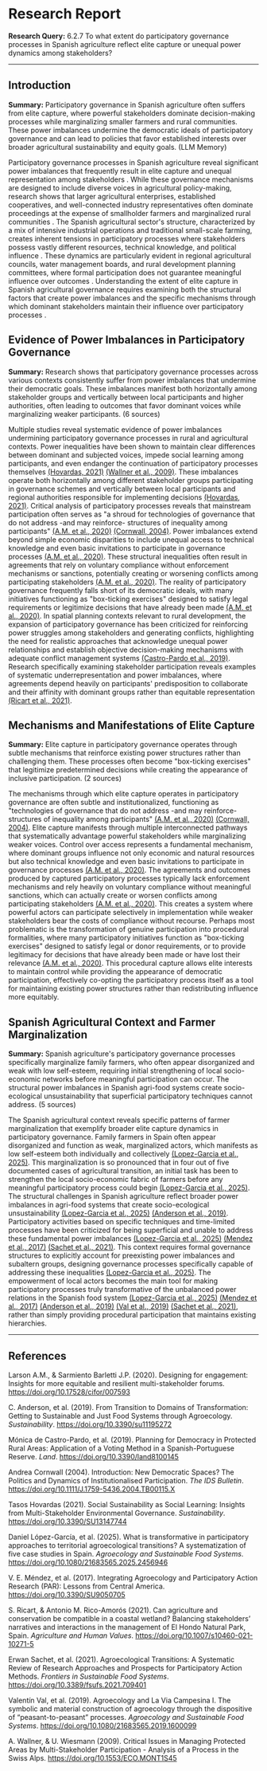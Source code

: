 # Research Report

**Research Query:** 6.2.7 To what extent do participatory governance processes in Spanish agriculture reflect elite capture or unequal power dynamics among stakeholders?

---

## Introduction

**Summary:** Participatory governance in Spanish agriculture often suffers from elite capture, where powerful stakeholders dominate decision-making processes while marginalizing smaller farmers and rural communities. These power imbalances undermine the democratic ideals of participatory governance and can lead to policies that favor established interests over broader agricultural sustainability and equity goals. (LLM Memory)

Participatory governance processes in Spanish agriculture reveal significant power imbalances that frequently result in elite capture and unequal representation among stakeholders . While these governance mechanisms are designed to include diverse voices in agricultural policy-making, research shows that larger agricultural enterprises, established cooperatives, and well-connected industry representatives often dominate proceedings at the expense of smallholder farmers and marginalized rural communities . The Spanish agricultural sector's structure, characterized by a mix of intensive industrial operations and traditional small-scale farming, creates inherent tensions in participatory processes where stakeholders possess vastly different resources, technical knowledge, and political influence . These dynamics are particularly evident in regional agricultural councils, water management boards, and rural development planning committees, where formal participation does not guarantee meaningful influence over outcomes . Understanding the extent of elite capture in Spanish agricultural governance requires examining both the structural factors that create power imbalances and the specific mechanisms through which dominant stakeholders maintain their influence over participatory processes .

## Evidence of Power Imbalances in Participatory Governance

**Summary:** Research shows that participatory governance processes across various contexts consistently suffer from power imbalances that undermine their democratic goals. These imbalances manifest both horizontally among stakeholder groups and vertically between local participants and higher authorities, often leading to outcomes that favor dominant voices while marginalizing weaker participants. (6 sources)

Multiple studies reveal systematic evidence of power imbalances undermining participatory governance processes in rural and agricultural contexts. Power inequalities have been shown to maintain clear differences between dominant and subjected voices, impede social learning among participants, and even endanger the continuation of participatory processes themselves [(Hovardas, 2021)](https://doi.org/10.3390/SU13147744) [(Wallner et al., 2009)](https://doi.org/10.1553/ECO.MONT1S45). These imbalances operate both horizontally among different stakeholder groups participating in governance schemes and vertically between local participants and regional authorities responsible for implementing decisions [(Hovardas, 2021)](https://doi.org/10.3390/SU13147744). Critical analysis of participatory processes reveals that mainstream participation often serves as "a shroud for technologies of governance that do not address -and may reinforce- structures of inequality among participants" [(A.M. et al., 2020)](https://doi.org/10.17528/cifor/007593) [(Cornwall, 2004)](https://doi.org/10.1111/J.1759-5436.2004.TB00115.X). Power imbalances extend beyond simple economic disparities to include unequal access to technical knowledge and even basic invitations to participate in governance processes [(A.M. et al., 2020)](https://doi.org/10.17528/cifor/007593). These structural inequalities often result in agreements that rely on voluntary compliance without enforcement mechanisms or sanctions, potentially creating or worsening conflicts among participating stakeholders [(A.M. et al., 2020)](https://doi.org/10.17528/cifor/007593). The reality of participatory governance frequently falls short of its democratic ideals, with many initiatives functioning as "box-ticking exercises" designed to satisfy legal requirements or legitimize decisions that have already been made [(A.M. et al., 2020)](https://doi.org/10.17528/cifor/007593). In spatial planning contexts relevant to rural development, the expansion of participatory governance has been criticized for reinforcing power struggles among stakeholders and generating conflicts, highlighting the need for realistic approaches that acknowledge unequal power relationships and establish objective decision-making mechanisms with adequate conflict management systems [(Castro-Pardo et al., 2019)](https://doi.org/10.3390/land8100145). Research specifically examining stakeholder participation reveals examples of systematic underrepresentation and power imbalances, where agreements depend heavily on participants' predisposition to collaborate and their affinity with dominant groups rather than equitable representation [(Ricart et al., 2021)](https://doi.org/10.1007/s10460-021-10271-5).

## Mechanisms and Manifestations of Elite Capture

**Summary:** Elite capture in participatory governance operates through subtle mechanisms that reinforce existing power structures rather than challenging them. These processes often become "box-ticking exercises" that legitimize predetermined decisions while creating the appearance of inclusive participation. (2 sources)

The mechanisms through which elite capture operates in participatory governance are often subtle and institutionalized, functioning as "technologies of governance that do not address -and may reinforce- structures of inequality among participants" [(A.M. et al., 2020)](https://doi.org/10.17528/cifor/007593) [(Cornwall, 2004)](https://doi.org/10.1111/J.1759-5436.2004.TB00115.X). Elite capture manifests through multiple interconnected pathways that systematically advantage powerful stakeholders while marginalizing weaker voices. Control over access represents a fundamental mechanism, where dominant groups influence not only economic and natural resources but also technical knowledge and even basic invitations to participate in governance processes [(A.M. et al., 2020)](https://doi.org/10.17528/cifor/007593). The agreements and outcomes produced by captured participatory processes typically lack enforcement mechanisms and rely heavily on voluntary compliance without meaningful sanctions, which can actually create or worsen conflicts among participating stakeholders [(A.M. et al., 2020)](https://doi.org/10.17528/cifor/007593). This creates a system where powerful actors can participate selectively in implementation while weaker stakeholders bear the costs of compliance without recourse. Perhaps most problematic is the transformation of genuine participation into procedural formalities, where many participatory initiatives function as "box-ticking exercises" designed to satisfy legal or donor requirements, or to provide legitimacy for decisions that have already been made or have lost their relevance [(A.M. et al., 2020)](https://doi.org/10.17528/cifor/007593). This procedural capture allows elite interests to maintain control while providing the appearance of democratic participation, effectively co-opting the participatory process itself as a tool for maintaining existing power structures rather than redistributing influence more equitably.

## Spanish Agricultural Context and Farmer Marginalization

**Summary:** Spanish agriculture's participatory governance processes specifically marginalize family farmers, who often appear disorganized and weak with low self-esteem, requiring initial strengthening of local socio-economic networks before meaningful participation can occur. The structural power imbalances in Spanish agri-food systems create socio-ecological unsustainability that superficial participatory techniques cannot address. (5 sources)

The Spanish agricultural context reveals specific patterns of farmer marginalization that exemplify broader elite capture dynamics in participatory governance. Family farmers in Spain often appear disorganized and function as weak, marginalized actors, which manifests as low self-esteem both individually and collectively [(Lopez-Garcia et al., 2025)](https://doi.org/10.1080/21683565.2025.2456946). This marginalization is so pronounced that in four out of five documented cases of agricultural transition, an initial task has been to strengthen the local socio-economic fabric of farmers before any meaningful participatory process could begin [(Lopez-Garcia et al., 2025)](https://doi.org/10.1080/21683565.2025.2456946). The structural challenges in Spanish agriculture reflect broader power imbalances in agri-food systems that create socio-ecological unsustainability [(Lopez-Garcia et al., 2025)](https://doi.org/10.1080/21683565.2025.2456946) [(Anderson et al., 2019)](https://doi.org/10.3390/su11195272). Participatory activities based on specific techniques and time-limited processes have been criticized for being superficial and unable to address these fundamental power imbalances [(Lopez-Garcia et al., 2025)](https://doi.org/10.1080/21683565.2025.2456946) [(Mendez et al., 2017)](https://doi.org/10.3390/SU9050705) [(Sachet et al., 2021)](https://doi.org/10.3389/fsufs.2021.709401). This context requires formal governance structures to explicitly account for preexisting power imbalances and subaltern groups, designing governance processes specifically capable of addressing these inequalities [(Lopez-Garcia et al., 2025)](https://doi.org/10.1080/21683565.2025.2456946). The empowerment of local actors becomes the main tool for making participatory processes truly transformative of the unbalanced power relations in the Spanish food system [(Lopez-Garcia et al., 2025)](https://doi.org/10.1080/21683565.2025.2456946) [(Mendez et al., 2017)](https://doi.org/10.3390/SU9050705) [(Anderson et al., 2019)](https://doi.org/10.3390/su11195272) [(Val et al., 2019)](https://doi.org/10.1080/21683565.2019.1600099) [(Sachet et al., 2021)](https://doi.org/10.3389/fsufs.2021.709401), rather than simply providing procedural participation that maintains existing hierarchies.

---

## References

Larson A.M., & Sarmiento Barletti J.P. (2020). Designing for engagement: Insights for more equitable and resilient multi-stakeholder forums. https://doi.org/10.17528/cifor/007593

C. Anderson, et al. (2019). From Transition to Domains of Transformation: Getting to Sustainable and Just Food Systems through Agroecology. *Sustainability*. https://doi.org/10.3390/su11195272

Mónica de Castro-Pardo, et al. (2019). Planning for Democracy in Protected Rural Areas: Application of a Voting Method in a Spanish-Portuguese Reserve. *Land*. https://doi.org/10.3390/land8100145

Andrea Cornwall (2004). Introduction: New Democratic Spaces? The Politics and Dynamics of Institutionalised Participation. *The IDS Bulletin*. https://doi.org/10.1111/J.1759-5436.2004.TB00115.X

Tasos Hovardas (2021). Social Sustainability as Social Learning: Insights from Multi-Stakeholder Environmental Governance. *Sustainability*. https://doi.org/10.3390/SU13147744

Daniel López-García, et al. (2025). What is transformative in participatory approaches to territorial agroecological transitions? A systematization of five case studies in Spain. *Agroecology and Sustainable Food Systems*. https://doi.org/10.1080/21683565.2025.2456946

V. E. Méndez, et al. (2017). Integrating Agroecology and Participatory Action Research (PAR): Lessons from Central America. https://doi.org/10.3390/SU9050705

S. Ricart, & Antonio M. Rico-Amorós (2021). Can agriculture and conservation be compatible in a coastal wetland? Balancing stakeholders’ narratives and interactions in the management of El Hondo Natural Park, Spain. *Agriculture and Human Values*. https://doi.org/10.1007/s10460-021-10271-5

Erwan Sachet, et al. (2021). Agroecological Transitions: A Systematic Review of Research Approaches and Prospects for Participatory Action Methods. *Frontiers in Sustainable Food Systems*. https://doi.org/10.3389/fsufs.2021.709401

Valentín Val, et al. (2019). Agroecology and La Via Campesina I. The symbolic and material construction of agroecology through the dispositive of “peasant-to-peasant” processes. *Agroecology and Sustainable Food Systems*. https://doi.org/10.1080/21683565.2019.1600099

A. Wallner, & U. Wiesmann (2009). Critical Issues in Managing Protected Areas by Multi-Stakeholder Participation - Analysis of a Process in the Swiss Alps. https://doi.org/10.1553/ECO.MONT1S45

